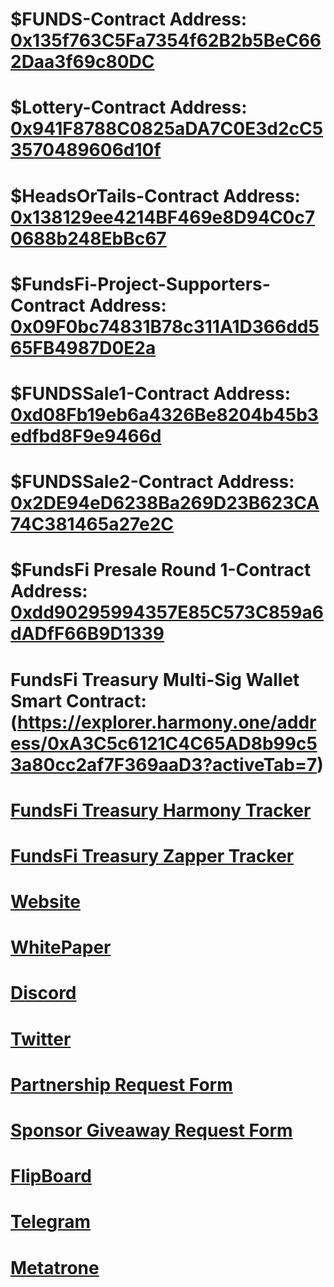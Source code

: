 # $FUNDS-Contract Address: [0x135f763C5Fa7354f62B2b5BeC662Daa3f69c80DC](https://explorer.harmony.one/address/0x135f763c5fa7354f62b2b5bec662daa3f69c80dc?activeTab=7)
# $Lottery-Contract Address: [0x941F8788C0825aDA7C0E3d2cC53570489606d10f](https://explorer.harmony.one/address/0x941F8788C0825aDA7C0E3d2cC53570489606d10f?activeTab=7)
# $HeadsOrTails-Contract Address: [0x138129ee4214BF469e8D94C0c70688b248EbBc67](https://explorer.harmony.one/address/0x138129ee4214BF469e8D94C0c70688b248EbBc67?activeTab=7)
# $FundsFi-Project-Supporters-Contract Address: [0x09F0bc74831B78c311A1D366dd565FB4987D0E2a](https://explorer.harmony.one/address/0x09F0bc74831B78c311A1D366dd565FB4987D0E2a?activeTab=7)
# $FUNDSSale1-Contract Address: [0xd08Fb19eb6a4326Be8204b45b3edfbd8F9e9466d](https://explorer.harmony.one/address/0xd08Fb19eb6a4326Be8204b45b3edfbd8F9e9466d?activeTab=7)
# $FUNDSSale2-Contract Address: [0x2DE94eD6238Ba269D23B623CA74C381465a27e2C](https://explorer.harmony.one/address/0x2DE94eD6238Ba269D23B623CA74C381465a27e2C?activeTab=7)
# $FundsFi Presale Round 1-Contract Address: [0xdd90295994357E85C573C859a6dADfF66B9D1339](https://explorer.harmony.one/address/0xdd90295994357E85C573C859a6dADfF66B9D1339?activeTab=7)
# FundsFi Treasury Multi-Sig Wallet Smart Contract:(https://explorer.harmony.one/address/0xA3C5c6121C4C65AD8b99c53a80cc2af7F369aaD3?activeTab=7) 
# [FundsFi Treasury Harmony Tracker](https://multisig.harmony.one/app/#/safes/0xA3C5c6121C4C65AD8b99c53a80cc2af7F369aaD3/balances)
# [FundsFi Treasury Zapper Tracker](https://zapper.fi/account/0xa3c5c6121c4c65ad8b99c53a80cc2af7f369aad3)
# [Website](https:www.fundsfi.fund)
# [WhitePaper](https:/docs.fundsfi.fund)
# [Discord](https://discord.gg/9ZAzQGDQ7V)
# [Twitter](https://twitter.com/FundsFi)
# [Partnership Request Form](https://airtable.com/shrWzg51kDCplJSWf)
# [Sponsor Giveaway Request Form](https://airtable.com/shrcyTFS2NjoyDjDH)
# [FlipBoard](https://flipboard.com/@FundsFi)
# [Telegram](https://t.me/+ICMCiOUkYb8zMzZh)
# [Metatrone](https://metatr.one/#/collection/0x91d0419889ff75e237e95778138f100072004748 )

